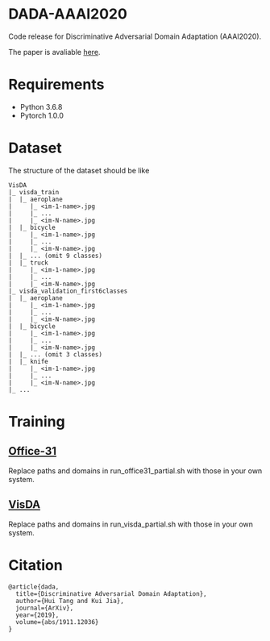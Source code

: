 # DADA-AAAI2020
Code release for Discriminative Adversarial Domain Adaptation (AAAI2020).

The paper is avaliable [here](https://arxiv.org/abs/1911.12036).

# Requirements
- Python 3.6.8
- Pytorch 1.0.0

# Dataset
The structure of the dataset should be like
```
VisDA
|_ visda_train
|  |_ aeroplane
|     |_ <im-1-name>.jpg
|     |_ ...
|     |_ <im-N-name>.jpg
|  |_ bicycle
|     |_ <im-1-name>.jpg
|     |_ ...
|     |_ <im-N-name>.jpg
|  |_ ... (omit 9 classes)
|  |_ truck
|     |_ <im-1-name>.jpg
|     |_ ...
|     |_ <im-N-name>.jpg
|_ visda_validation_first6classes
|  |_ aeroplane
|     |_ <im-1-name>.jpg
|     |_ ...
|     |_ <im-N-name>.jpg
|  |_ bicycle
|     |_ <im-1-name>.jpg
|     |_ ...
|     |_ <im-N-name>.jpg
|  |_ ... (omit 3 classes)
|  |_ knife
|     |_ <im-1-name>.jpg
|     |_ ...
|     |_ <im-N-name>.jpg
|_ ...
```
# Training
## [Office-31](https://drive.google.com/file/d/0B4IapRTv9pJ1WGZVd1VDMmhwdlE/view)
Replace paths and domains in run_office31_partial.sh with those in your own system.
## [VisDA](http://ai.bu.edu/visda-2017/)
Replace paths and domains in run_visda_partial.sh with those in your own system.

# Citation
```
@article{dada,   
  title={Discriminative Adversarial Domain Adaptation},   
  author={Hui Tang and Kui Jia},   
  journal={ArXiv},   
  year={2019},   
  volume={abs/1911.12036}   
}
```
